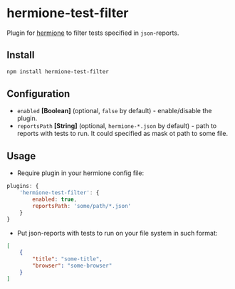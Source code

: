 # hermione-test-filter

Plugin for [hermione](https://github.com/gemini-testing/hermione) to filter tests specified in `json`-reports.

## Install

```bash
npm install hermione-test-filter
```

## Configuration
* `enabled` **[Boolean]** (optional, `false` by default) - enable/disable the plugin.
* `reportsPath` **[String]** (optional, `hermione-*.json` by default) - path to reports with tests to run. It could specified as mask ot path to some file.

## Usage
* Require plugin in your hermione config file:
```js
plugins: {
    'hermione-test-filter': {
        enabled: true,
        reportsPath: 'some/path/*.json'
    }
}
```
* Put json-reports with tests to run on your file system in such format:
```json
[
    {
        "title": "some-title",
        "browser": "some-browser"
    }
]
```
